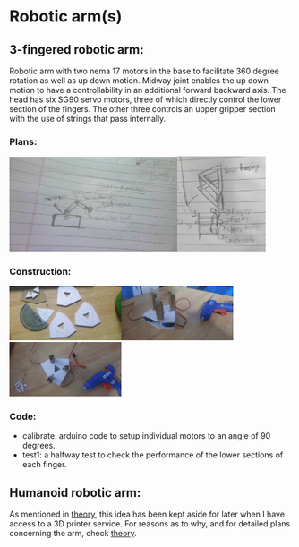 # Robotic arm(s)

## 3-fingered robotic arm:

Robotic arm with two nema 17 motors in the base to facilitate 360 degree rotation as well as up down motion. Midway joint enables the up down motion to have a controllability in an additional forward backward axis. The head has six SG90 servo motors, three of which directly control the lower section of the fingers. The other three controls an upper gripper section with the use of strings that pass internally.

### Plans:
<img src="./2_drawings/3fbase.jpg" width="300"/><img src="./2_drawings/3fcasing.jpg" width="158"/>

### Construction:
<img src="./3_progress/3fcutfoam.jpg" width="200"/><img src="./3_progress/3fheadhalfside.jpg" width="200"/><img src="./3_progress/3fheadhalftop.jpg" width="200"/>

### Code:
* calibrate: arduino code to setup individual motors to an angle of 90 degrees.
* test1: a halfway test to check the performance of the lower sections of each finger.
## Humanoid robotic arm:

As mentioned in [theory](https://github.com/Roboramv2/Robotic-arm/blob/main/theory.md), this idea has been kept aside for later when I have access to a 3D printer service. For reasons as to why, and for detailed plans concerning the arm, check [theory](https://github.com/Roboramv2/Robotic-arm/blob/main/theory.md).


